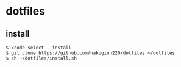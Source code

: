 # dotfiles

## install

```shell
$ xcode-select --install
$ git clone https://github.com/hakuginn220/dotfiles ~/dotfiles
$ sh ~/dotfiles/install.sh
```
